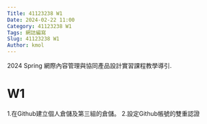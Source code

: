 ```yaml
---
Title: 41123238 W1
Date: 2024-02-22 11:00
Category: 41123238 W1
Tags: 網誌編寫
Slug: 41123238 W1
Author: kmol
---
```


2024 Spring 網際內容管理與協同產品設計實習課程教學導引.

<!-- PELICAN_END_SUMMARY -->

# W1

1.在Github建立個人倉儲及第三組的倉儲。
2.設定Github帳號的雙重認證